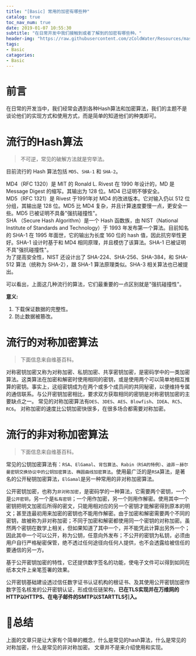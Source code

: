 ```yaml
---
title: "[Basic] 常用的加密有哪些种"
catalog: true
toc_nav_num: true
date: 2019-01-07 10:55:30
subtitle: "在日常开发中我们接触到或者了解到的加密有哪些种。"
header-img: "https://raw.githubusercontent.com/zColdWater/Resources/master/Images/achievement-min.png"
tags:
- Basic
catagories:
- Basic
---
```


前言
=======
在日常的开发当中，我们经常会遇到各种Hash算法和加密算法，我们的主题不是谈论他们的实现方式和使用方式，而是简单的知道他们的种类即可。


流行的Hash算法
=======

> 不可逆，常见的破解方法就是穷举法。

目前流行的 Hash 算法包括 `MD5`、`SHA-1` 和 `SHA-2`。

MD4（RFC 1320）是 MIT 的 Ronald L. Rivest 在 1990 年设计的，MD 是 Message Digest 的缩写。其输出为 128 位。MD4 已证明不够安全。  
MD5（RFC 1321）是 Rivest 于1991年对 MD4 的改进版本。它对输入仍以 512 位分组，其输出是 128 位。MD5 比 MD4 复杂，并且计算速度要慢一点，更安全一些。MD5 已被证明不具备"强抗碰撞性"。  
SHA （Secure Hash Algorithm）是一个 Hash 函数族，由 NIST（National Institute of Standards and Technology）于 1993 年发布第一个算法。目前知名的 SHA-1 在 1995 年面世，它的输出为长度 160 位的 hash 值，因此抗穷举性更好。SHA-1 设计时基于和 MD4 相同原理，并且模仿了该算法。SHA-1 已被证明不具"强抗碰撞性"。  
为了提高安全性，NIST 还设计出了 SHA-224、SHA-256、SHA-384，和 SHA-512 算法（统称为 SHA-2），跟 SHA-1 算法原理类似。SHA-3 相关算法也已被提出。  

可以看出，上面这几种流行的算法，它们最重要的一点区别就是"强抗碰撞性"。  

**意义:**  
1. 下载保证数据的完整性。  
2. 防止数据被篡改。


流行的对称加密算法
=======

> 下面信息来自维基百科。

对称密钥加密又称为对称加密、私钥加密、共享密钥加密，是密码学中的一类加密算法。这类算法在加密和解密时使用相同的密钥，或是使用两个可以简单地相互推算的密钥。事实上，这组密钥成为在两个或多个成员间的共同秘密，以便维持专属的通信联系。与公开密钥加密相比，要求双方获取相同的密钥是对称密钥加密的主要缺点之一。
常见的对称加密算法有`DES`、`3DES`、`AES`、`Blowfish`、`IDEA`、`RC5`、`RC6`。
对称加密的速度比公钥加密快很多，在很多场合都需要对称加密。

流行的非对称加密算法
=======

> 下面信息来自维基百科。

常见的公钥加密算法有：`RSA`、`ElGamal`、`背包算法`、`Rabin（RSA的特例）`、`迪菲－赫尔曼密钥交换协议中的公钥加密算法`、`椭圆曲线加密算法`。使用最广泛的是`RSA`算法，是著名的公开秘钥加密算法，`ElGamal`是另一种常用的非对称加密算法。

公开密钥加密，也称为`非对称加密`，是密码学的一种算法，它需要两个密钥，一个是`公开密钥`，另一个是`私有密钥`；一个用作加密，另一个则用作解密。使用其中一个密钥把明文加密后所得的密文，只能用相对应的另一个密钥才能解密得到原本的明文；甚至连最初用来加密的密钥也不能用作解密。由于加密和解密需要两个不同的密钥，故被称为非对称加密；不同于加密和解密都使用同一个密钥的对称加密。虽然两个密钥在数学上相关，但如果知道了其中一个，并不能凭此计算出另外一个；因此其中一个可以公开，称为公钥，任意向外发布；不公开的密钥为私钥，必须由用户自行严格秘密保管，绝不透过任何途径向任何人提供，也不会透露给被信任的要通信的另一方。  

基于公开密钥加密的特性，它还提供数字签名的功能，使电子文件可以得到如同在纸本文件上亲笔签署的效果。  

公开密钥基础建设透过信任数字证书认证机构的根证书、及其使用公开密钥加密作数字签名核发的公开密钥认证，形成信任链架构，**已在TLS实现并在万维网的HTTP以HTTPS、在电子邮件的SMTP以STARTTLS引入。**


总结
=======
上面的文章只是让大家有个简单的概念，什么是常见的hash算法，什么是常见的对称加密，什么是常见的非对称加密。 文章并不是来介绍使用和实现。  
